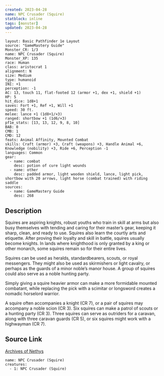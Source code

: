 ```yaml
---
created: 2023-04-28
name: NPC Crusader (Squire)
statblock: inline
tags: [monster]
updated: 2023-04-28
---
```

```statblock
layout: Basic Pathfinder 1e Layout
source: "GameMastery Guide"
Monster_CR: 1/3
name: NPC Crusader (Squire)
Monster_XP: 135
race: Human
class: aristocrat 1
alignment: N
size: Medium
type: humanoid
INI: +1
perception: -1
AC: 13, touch 11, flat-footed 12 (armor +1, dex +1, shield +1)
HP: 5
hit_dice: 1d8+1
saves: Fort +1, Ref +1, Will +1
speed: 30 ft.
melee: lance +1 (1d8+1/×3)
ranged: shortbow +1 (1d6/×3)
pf1e_stats: [13, 13, 12, 9, 8, 10]
BAB: 0
CMB: 1
CMD: 12
feats: Animal Affinity, Mounted Combat
skills: Craft (armor) +3, Craft (weapons) +3, Handle Animal +6, Knowledge (nobility) +3, Ride +6, Perception -1
languages: Common
gear:
  - name: combat
    desc: potion of cure light wounds
  - name: other
    desc: padded armor, light wooden shield, lance, light pick, shortbow with 20 arrows, light horse (combat trained) with riding saddle
sources:
  - name: GameMastery Guide
    desc: 268
```
## Description
Squires are aspiring knights, robust youths who train in skill at arms but also busy themselves with tending and caring for their master’s gear, keeping it sharp, clean, and ready to use. Squires also learn the courtly arts and etiquette. After proving their loyalty and skill in battle, squires usually become knights. In lands where knighthood is only granted by a king or other monarch, some squires remain so for their entire lives.

Squires can be used as heralds, standardbearers, scouts, or royal messengers. They might also be used as skirmishers or light cavalry, or perhaps as the guards of a minor noble’s manor house. A group of squires could also serve as a noble hunting party.

Simply giving a squire heavier armor can make a more formidable mounted combatant, while replacing the pick with a scimitar or longsword creates a nomadic horselord warrior.

A squire often accompanies a knight (CR 7), or a pair of squires may accompany a noble scion (CR 3). Six squires can make a patrol of scouts or a hunting party (CR 3). Three squires can serve as outriders for a caravan, along with three caravan guards (CR 5), or six squires might work with a highwayman (CR 7).
## Source Link
[Archives of Nethys](https://aonprd.com/NPCDisplay.aspx?ItemName=Crusader%20(Squire))
```encounter-table
name: NPC Crusader (Squire)
creatures:
  - 1: NPC Crusader (Squire)
```
